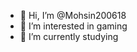 - 👋 Hi, I’m @Mohsin200618
- 👀 I’m interested in gaming
- 🌱 I’m currently studying

<!---
Mohsin200618/Mohsin200618 is a ✨ special ✨ repository because its `README.md` (this file) appears on your GitHub profile.
You can click the Preview link to take a look at your changes.
--->
